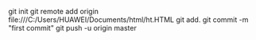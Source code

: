 git init
git remote add origin file:///C:/Users/HUAWEI/Documents/html/ht.HTML
git add.
git commit -m "first commit"
git push -u origin master
